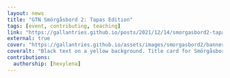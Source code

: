 ```yaml
---
layout: news
title: "GTN Smörgåsbord 2: Tapas Edition"
tags: [event, contributing, teaching]
link: "https://gallantries.github.io/posts/2021/12/14/smorgasbord2-tapas/?utm_source=gtn&utm_medium=news&utm_campaign=smorgasbord2"
external: true
cover: "https://gallantries.github.io/assets/images/smorgasbord2/banner-500.png"
coveralt: "Black text on a yellow background. Title card for Smörgåsbord 2 announcing that it will be 14-18 march in very large text, and the highlights of the course like Single Cell, Proteomics, SARS-CoV-2 and galaxy admin training. A bitly link is included which redirects to this page. There is a watterman butterfly map projection of the earth indicating it is a global event as well as an EU flag and GTN logo of supporters. @gxytraining and @Gallantries_EU's twitter handles are linked"
contributions:
  authorship: [hexylena]
---
```


